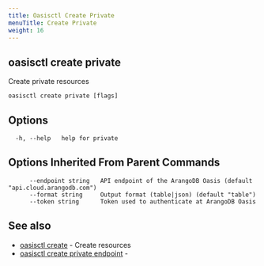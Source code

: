 ```yaml
---
title: Oasisctl Create Private
menuTitle: Create Private
weight: 16
---
```

## oasisctl create private

Create private resources

```
oasisctl create private [flags]
```

## Options
```
  -h, --help   help for private
```

## Options Inherited From Parent Commands
```
      --endpoint string   API endpoint of the ArangoDB Oasis (default "api.cloud.arangodb.com")
      --format string     Output format (table|json) (default "table")
      --token string      Token used to authenticate at ArangoDB Oasis
```

## See also
* [oasisctl create](_index.md)	 - Create resources
* [oasisctl create private endpoint](create-private-endpoint.md)	 - 

